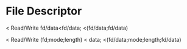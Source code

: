 
# File Descriptor
< Read/Write fd/data<fd/data; <(fd/data;fd/data)

< Read/Write (fd;mode;length) < data;  <(fd/data;mode;length;fd/data)

